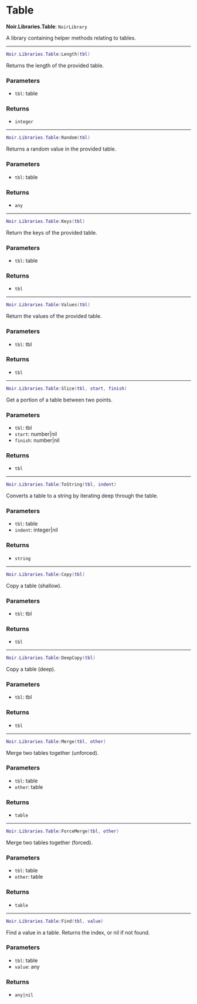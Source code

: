 # Table

**Noir.Libraries.Table**: `NoirLibrary`

A library containing helper methods relating to tables.

---

```lua
Noir.Libraries.Table:Length(tbl)
```
Returns the length of the provided table.

### Parameters
- `tbl`: table
### Returns
- `integer`

---

```lua
Noir.Libraries.Table:Random(tbl)
```
Returns a random value in the provided table.

### Parameters
- `tbl`: table
### Returns
- `any`

---

```lua
Noir.Libraries.Table:Keys(tbl)
```
Return the keys of the provided table.

### Parameters
- `tbl`: table
### Returns
- `tbl`

---

```lua
Noir.Libraries.Table:Values(tbl)
```
Return the values of the provided table.

### Parameters
- `tbl`: tbl
### Returns
- `tbl`

---

```lua
Noir.Libraries.Table:Slice(tbl, start, finish)
```
Get a portion of a table between two points.

### Parameters
- `tbl`: tbl
- `start`: number|nil
- `finish`: number|nil
### Returns
- `tbl`

---

```lua
Noir.Libraries.Table:ToString(tbl, indent)
```
Converts a table to a string by iterating deep through the table.

### Parameters
- `tbl`: table
- `indent`: integer|nil
### Returns
- `string`

---

```lua
Noir.Libraries.Table:Copy(tbl)
```
Copy a table (shallow).

### Parameters
- `tbl`: tbl
### Returns
- `tbl`

---

```lua
Noir.Libraries.Table:DeepCopy(tbl)
```
Copy a table (deep).

### Parameters
- `tbl`: tbl
### Returns
- `tbl`

---

```lua
Noir.Libraries.Table:Merge(tbl, other)
```
Merge two tables together (unforced).

### Parameters
- `tbl`: table
- `other`: table
### Returns
- `table`

---

```lua
Noir.Libraries.Table:ForceMerge(tbl, other)
```
Merge two tables together (forced).

### Parameters
- `tbl`: table
- `other`: table
### Returns
- `table`

---

```lua
Noir.Libraries.Table:Find(tbl, value)
```
Find a value in a table. Returns the index, or nil if not found.

### Parameters
- `tbl`: table
- `value`: any
### Returns
- `any|nil`